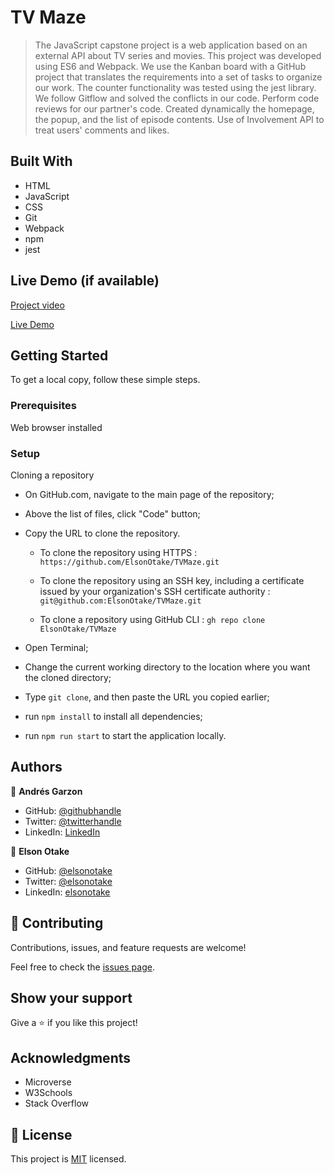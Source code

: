 # TV Maze

>The JavaScript capstone project is a web application based on an external API about TV series and movies. 
This project was developed using ES6 and Webpack. We use the Kanban board with a GitHub project that translates the requirements into a set of tasks to organize our work. The counter functionality was tested using the jest library. We follow Gitflow and solved the conflicts in our code. Perform code reviews for our partner's code. Created dynamically the homepage, the popup, and the list of episode contents. Use of Involvement API to treat users' comments and likes. 


## Built With

- HTML
- JavaScript
- CSS
- Git
- Webpack
- npm
- jest


## Live Demo (if available)

[Project video](https://drive.google.com/file/d/1UwEtC5ViJGbmrAZgBcfgQOLp0rIbuxcp/view?usp=sharing)

[Live Demo](https://elsonotake.github.io/TVMaze/dist/)


## Getting Started

To get a local copy, follow these simple steps.

### Prerequisites

Web browser installed

### Setup

Cloning a repository

- On GitHub.com, navigate to the main page of the repository;

- Above the list of files, click "Code" button;

- Copy the URL to clone the repository. 

  - To clone the repository using HTTPS : `https://github.com/ElsonOtake/TVMaze.git`

  - To clone the repository using an SSH key, including a certificate issued by your organization's SSH certificate authority : `git@github.com:ElsonOtake/TVMaze.git`

  - To clone a repository using GitHub CLI : `gh repo clone ElsonOtake/TVMaze`

- Open Terminal;

- Change the current working directory to the location where you want the cloned directory;

- Type `git clone`, and then paste the URL you copied earlier;

- run `npm install` to install all dependencies;

- run `npm run start` to start the application locally.


## Authors

👤 **Andrés Garzon**

- GitHub: [@githubhandle](https://github.com/andgarzonmal)
- Twitter: [@twitterhandle](https://twitter.com/twitterhandle)
- LinkedIn: [LinkedIn](https://www.linkedin.com/in/andres-garzon-maldonado-951a2a180/)

👤 **Elson Otake**

- GitHub: [@elsonotake](https://github.com/elsonotake)
- Twitter: [@elsonotake](https://twitter.com/elsonotake)
- LinkedIn: [elsonotake](https://linkedin.com/in/elsonotake)


## 🤝 Contributing

Contributions, issues, and feature requests are welcome!

Feel free to check the [issues page](../../issues/).


## Show your support

Give a ⭐️ if you like this project!


## Acknowledgments

- Microverse
- W3Schools
- Stack Overflow


## 📝 License

This project is [MIT](https://github.com/ElsonOtake/) licensed.
